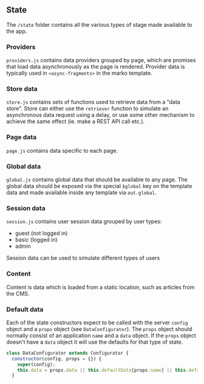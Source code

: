 ## State

The `/state` folder contains all the various types of stage made available to the app.

### Providers

`providers.js` contains data providers grouped by page, which are promises that load data asynchronously as the page is rendered. Provider data is typically used in `<async-fragments>` in the marko template.

### Store data

`store.js` contains sets of functions used to retrieve data from a "data store". Store can either use the `retriever` function to simulate an asynchronous data request using a delay, or use some other mechanism to achieve the same effect (ie. make a REST API call etc.).

### Page data

`page.js` contains data specific to each page.

### Global data

`global.js` contains global data that should be available to any page.
The global data should be exposed via the special `$global` key on the template data and made available inside any template via `out.global`.

### Session data

`session.js` contains user session data grouped by user types:
- guest (not logged in)
- basic (logged in)
- admin

Session data can be used to simulate different types of users

### Content

Content is data which is loaded from a static location, such as articles from the CMS.

### Default data

Each of the state constructors expect to be called with the server `config` object and a `props` object (see `DataConfigurator`).
The `props` object should normally consist of an application `name` and a `data` object.
If the `props` object doesn't have a `data` object it will use the defaults for that type of state.

```js
class DataConfigurator extends Configurator {
  constructor(config, props = {}) {
    super(config);
    this.data = props.data || this.defaultData[props.name] || this.defaultData;
  }
```